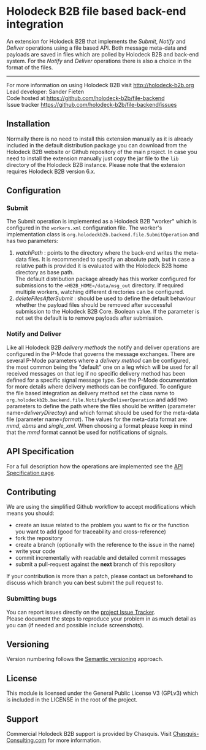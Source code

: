 # Holodeck B2B file based back-end integration
An extension for Holodeck B2B that implements the _Submit_, _Notify_ and _Deliver_ operations using a file based API. Both message meta-data and payloads are saved in files which are polled by Holodeck B2B and back-end system. For the _Notify_ and _Deliver_ operations there is also a choice in the format of the files.

__________________
For more information on using Holodeck B2B visit http://holodeck-b2b.org  
Lead developer: Sander Fieten  
Code hosted at https://github.com/holodeck-b2b/file-backend  
Issue tracker https://github.com/holodeck-b2b/file-backend/issues  

## Installation
Normally there is no need to install this extension manually as it is already included in the default distribution package you can download from the Holodeck B2B website or Github repository of the main project. In case you need to install the extension manually just copy the jar file to the `lib` directory of the Holodeck B2B instance. Please note that the extension requires Holodeck B2B version 6.x.  

## Configuration
### Submit
The Submit operation is implemented as a Holodeck B2B "worker" which is configured in the `workers.xml` configuration file. The worker's implementation class is `org.holodeckb2b.backend.file.SubmitOperation` and has two parameters:
1. _watchPath_ : points to the directory where the back-end writes the meta-data files. It is recommended to specify an absolute path, but in case a relative path is provided it is evaluated with the Holodeck B2B home directory as base path.  
The default distribution package already has this worker configured for submissions to the `«HB2B_HOME»/data/msg_out` directory. If required multiple workers, watching different directories can be configured. 
2. _deleteFilesAfterSubmit_ : should be used to define the default behaviour whether the payload files should be removed after successful submission to
the Holodeck B2B Core. Boolean value. If the parameter is not set the default is to remove payloads after submission. 

### Notify and Deliver
Like all Holodeck B2B _delivery methods_ the notify and deliver operations are configured in the P-Mode that governs the message exchanges. There are several P-Mode parameters where a _delivery method_ can be configured, the most common being the "default" one on a leg which will be used for all received messages on that leg if no specific delivery method has been defined for a specific signal message type. See the P-Mode documentation for more details where delivery methods can be configured. 
To configure the file based integration as delivery method set the class name to `org.holodeckb2b.backend.file.NotifyAndDeliverOperation` and add two parameters to define the path where the files should be written (parameter name=_deliveryDirectoy_) and which format should be used for the meta-data file (parameter name=_format_). The values for the meta-data format are: _mmd_, _ebms_ and _single_xml_. When choosing a format please keep in mind that the _mmd_ format cannot be used for notifications of signals.  

## API Specification
For a full description how the operations are implemented see the [API Specification page](api_specification.md).

## Contributing
We are using the simplified Github workflow to accept modifications which means you should:
* create an issue related to the problem you want to fix or the function you want to add (good for traceability and cross-reference)
* fork the repository
* create a branch (optionally with the reference to the issue in the name)
* write your code
* commit incrementally with readable and detailed commit messages
* submit a pull-request against the **next** branch of this repository

If your contribution is more than a patch, please contact us beforehand to discuss which branch you can best submit the pull request to.

### Submitting bugs
You can report issues directly on the [project Issue Tracker](https://github.com/holodeck-b2b/file-backend/issues).  
Please document the steps to reproduce your problem in as much detail as you can (if needed and possible include screenshots).

## Versioning
Version numbering follows the [Semantic versioning](http://semver.org/) approach.

## License
This module is licensed under the General Public License V3 (GPLv3) which is included in the LICENSE in the root of the project. 

## Support
Commercial Holodeck B2B support is provided by Chasquis. Visit [Chasquis-Consulting.com](http://chasquis-consulting.com/holodeck-b2b-support/) for more information.
